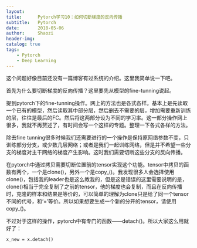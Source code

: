 ```yaml
---
layout:     
title:      Pytorch学习10：如何切断梯度的反向传播
subtitle:   Pytorch
date:       2018-05-06
author:     Shaozi
header-img: 
catalog: true
tags:
    - Pytorch
    - Deep Learning
---
```


这个问题好像目前还没有一篇博客有过系统的介绍。这里我简单说一下吧。

首先为什么要切断梯度的反向传播？这里要先从模型的fine-tunning说起。

提到pytorch下的fine-tunning操作。网上的方法也是各式各样。基本上是先读取一个已有的模型，然后读取其中部分层，然后删去不需要的层，增加需要重新训练的层，往往是最后的FC。然后将这两部分设为不同的学习率。这一部分操作网上很多，我就不再赘述了，有时间会写一个这样的专题。整理一下各式各样的方法。

除去fine tunning很多时候我们还需要进行的一个操作是保持原网络参数不变，只训练部分分支，或少数几层网络；或者是我们一起训练网络，但是并不希望一些分支的梯度对主干网络的梯度产生影响。这时我们需要切断这些分支的反向传播。

在pytorch中通过拷贝需要切断位置前的tensor实现这个功能。tensor中拷贝的函数有两个，一个是clone()，另外一个是copy_()。我发现很多人会选择使用clone()，包括我的leader也是这么教我的，但是这是错误的这里需要说明的是，clone()相当于完全复制了之前的tensor，他的梯度也会复制，而且在反向传播时，克隆的样本和结果是等价的，可以简单的理解为clone只是给了同一个tensor不同的代号，和‘=’等价。所以如果想要生成一个新的分开的tensor，请使用copy_()。

不过对于这样的操作，pytorch中有专门的函数——detach()。所以大家这么用就好了：

```
x_new = x.detach()
```
